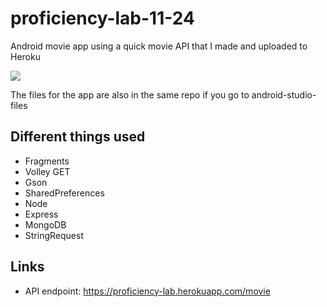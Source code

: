 # proficiency-lab-11-24

Android movie app using a quick movie API that I made and uploaded to Heroku

![](exampleg.gif)

The files for the app are also in the same repo if you go to android-studio-files

## Different things used
* Fragments
* Volley GET
* Gson
* SharedPreferences
* Node
* Express
* MongoDB
* StringRequest 

## Links
* API endpoint: https://proficiency-lab.herokuapp.com/movie